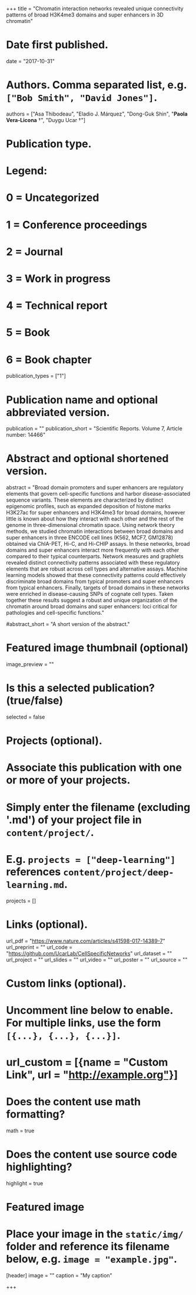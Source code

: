 +++
title = "Chromatin interaction networks revealed unique connectivity patterns of broad H3K4me3 domains and super enhancers in 3D chromatin"

# Date first published.
date = "2017-10-31"

# Authors. Comma separated list, e.g. `["Bob Smith", "David Jones"]`.
authors = ["Asa Thibodeau", "Eladio J. Márquez", "Dong-Guk Shin", "__Paola Vera-Licona__ &dagger;", "Duygu Ucar &dagger;"]

# Publication type.
# Legend:
# 0 = Uncategorized
# 1 = Conference proceedings
# 2 = Journal
# 3 = Work in progress
# 4 = Technical report
# 5 = Book
# 6 = Book chapter
publication_types = ["1"]

# Publication name and optional abbreviated version.
publication = ""
publication_short = "Scientific Reports. Volume 7, Article number: 14466"

# Abstract and optional shortened version.
abstract = "Broad domain promoters and super enhancers are regulatory elements that govern cell-specific functions and harbor disease-associated sequence variants. These elements are characterized by distinct epigenomic profiles, such as expanded deposition of histone marks H3K27ac for super enhancers and H3K4me3 for broad domains, however little is known about how they interact with each other and the rest of the genome in three-dimensional chromatin space. Using network theory methods, we studied chromatin interactions between broad domains and super enhancers in three ENCODE cell lines (K562, MCF7, GM12878) obtained via ChIA-PET, Hi-C, and Hi-CHIP assays. In these networks, broad domains and super enhancers interact more frequently with each other compared to their typical counterparts. Network measures and graphlets revealed distinct connectivity patterns associated with these regulatory elements that are robust across cell types and alternative assays. Machine learning models showed that these connectivity patterns could effectively discriminate broad domains from typical promoters and super enhancers from typical enhancers. Finally, targets of broad domains in these networks were enriched in disease-causing SNPs of cognate cell types. Taken together these results suggest a robust and unique organization of the chromatin around broad domains and super enhancers: loci critical for pathologies and cell-specific functions."

#abstract_short = "A short version of the abstract."

# Featured image thumbnail (optional)
image_preview = ""

# Is this a selected publication? (true/false)
selected = false

# Projects (optional).
#   Associate this publication with one or more of your projects.
#   Simply enter the filename (excluding '.md') of your project file in `content/project/`.
#   E.g. `projects = ["deep-learning"]` references `content/project/deep-learning.md`.
projects = []

# Links (optional).
url_pdf = "https://www.nature.com/articles/s41598-017-14389-7"
url_preprint = ""
url_code = "https://github.com/UcarLab/CellSpecificNetworks"
url_dataset = ""
url_project = ""
url_slides = ""
url_video = ""
url_poster = ""
url_source = ""

# Custom links (optional).
#   Uncomment line below to enable. For multiple links, use the form `[{...}, {...}, {...}]`.
# url_custom = [{name = "Custom Link", url = "http://example.org"}]

# Does the content use math formatting?
math = true

# Does the content use source code highlighting?
highlight = true

# Featured image
# Place your image in the `static/img/` folder and reference its filename below, e.g. `image = "example.jpg"`.
[header]
image = ""
caption = "My caption"

    
        

+++